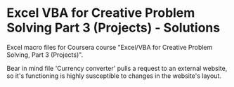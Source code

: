 # Excel VBA for Creative Problem Solving Part 3 (Projects) - Solutions
Excel macro files for Coursera course "Excel/VBA for Creative Problem Solving, Part 3 (Projects)".

Bear in mind file 'Currency converter' pulls a request to an external website, so it's functioning is highly susceptible to changes in the website's layout.
